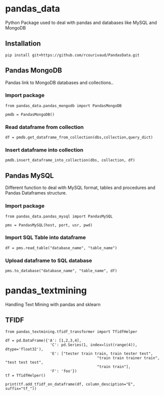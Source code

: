# pandas_data
Python Package used to deal with pandas and databases like MySQL and MongoDB

## Installation

```
pip install git+https://github.com/rcourivaud/PandasData.git
```

## Pandas MongoDB
Pandas link to MongoDB databases and collections..

### Import package
```
from pandas_data.pandas_mongodb import PandasMongoDB

pmdb = PandasMongoDB()
```

### Read dataframe from collection
```
df = pmdb.get_dataframe_from_collection(dbs,collection,query_dict)
```

### Insert dataframe into collection
```
pmdb.insert_dataframe_into_collection(dbs, collection, df)
```


## Pandas MySQL
Different function to deal with MySQL format, tables and procedures and Pandas Dataframes structure.

### Import package
```
from pandas_data.pandas_mysql import PandasMySQL

pms = PandasMySQL(host, port, usr, pwd)
```

### Import SQL Table into dataframe
```
df = pms.read_table("database_name", "table_name")
```

###  Upload dataframe to SQL database
```
pms.to_database("database_name", "table_name", df)
```

# pandas_textmining
Handling Text Mining with pandas and sklearn


## TFIDF

```
from pandas_textmining.tfidf_transformer import TfidfHelper

df = pd.DataFrame({'A': [1,2,3,4],
                    'C': pd.Series(1, index=list(range(4)), dtype='float32'),
                    'E': ["tester train train, train tester test",
                                         "train train trainer train", "test test test",
                                         "train train"],
                    'F': 'foo'})
tf = TfidfHelper()

print(tf.add_tfidf_on_dataframe(df, column_desciption="E", suffix="tf_"))

```
